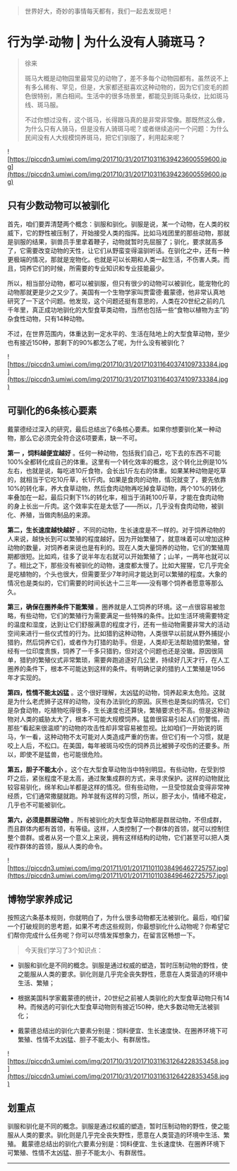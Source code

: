 > 世界好大，奇妙的事情每天都有，我们一起去发现吧！

# 行为学·动物 | 为什么没有人骑斑马？

> 徐来
> 
> 斑马大概是动物园里最常见的动物了，差不多每个动物园都有。虽然说不上有多么稀有、罕见，但是，大家都还挺喜欢这种动物的，因为它们皮毛的颜色很特别，黑白相间。生活中的很多场景里，都能见到斑马条纹，比如斑马线、斑马服。
> 
> 不过你想过没有，这个斑马，长得跟马真的是非常非常像。那既然这么像，为什么只有人骑马，但是没有人骑斑马呢？或者继续追问一个问题：为什么民间没有人大规模饲养斑马，把它们驯服了，利用起来呢？

![https://piccdn3.umiwi.com/img/201710/31/201710311639423600559600.jpg](https://piccdn3.umiwi.com/img/201710/31/201710311639423600559600.jpg)

## 只有少数动物可以被驯化

首先，咱们要弄清楚两个概念：驯服和驯化。驯服是说，某一个动物，在人类的权威下，它的野性被压制了，开始接受人类的指挥。比如马戏团里的那些动物，那就是驯服的结果，驯兽员手里拿着鞭子，动物就暂时先屈服了；驯化，要求就高多了，它需要改变动物的天性，让它们从野蛮变得温驯听话。在驯化之中，还有一种更极端的情况，那就是宠物化。也就是可以长期和人类一起生活，不伤害人类。而且，饲养它们的时候，所需要的专业知识和专业技能最少。

所以，相当部分动物，都可以被驯服，但只有很少的动物可以被驯化，能宠物化的动物那就更是少之又少了。美国有一个生物学家叫贾雷德·戴蒙德，他非常认真地研究了一下这个问题。他发现，这个问题还挺有意思的，人类在20世纪之前的几千年里，真正成功地驯化的大型食草类动物，当然也包括一些“食物以植物为主”的杂食性动物，只有14种动物。

不过，在世界范围内，体重达到一定水平的、生活在陆地上的大型食草动物，至少也有接近150种，那剩下的90%都怎么了呢，为什么没有被驯化？

![https://piccdn3.umiwi.com/img/201710/31/201710311640374109733384.jpg](https://piccdn3.umiwi.com/img/201710/31/201710311640374109733384.jpg)

## 可驯化的6条核心要素

戴蒙德经过深入的研究，最后总结出了6条核心要素。如果你想要驯化某一种动物，那么它必须完全符合这6项要素，缺一不可。

 **第一**  **，饲料越便宜越好** 。任何一种动物，包括我们自己，吃下去的东西不可能100%全都转化成自己的体重。这里有一个转化效率的概念，这个转化比例是10%左右，也就是说，每吃进10斤食物，会长出1斤左右的体重。如果某种动物是吃草的，就相当于它吃10斤草，长1斤肉。如果是食肉的动物，情况就变了，要先依靠10%的转化率，养大食草动物，然后食肉动物再吃掉食草动物，两个10%的转化率叠加在一起，最后只剩下1%的转化率，相当于消耗100斤草，才能在食肉动物的身上长出一斤肉。这个效率实在是太低了——所以，几乎没有食肉动物，被驯化、养殖，当做肉制品的来源。

 **第二，生长速度越快越好** 。不同的动物，生长速度是不一样的。对于饲养动物的人来说，越快长到可以繁殖的程度越好。因为开始繁殖了，就意味着可以增加这种动物的数量，对饲养者来说也是有利的。现在人类大量饲养的动物，它们的繁殖周期都很短。比如鸡，往多了说半年左右就可以开始繁殖了；山羊，一两年也就可以了。相比之下，那些没有被驯化的动物，速度都太慢了。比如大猩猩，它几乎完全是吃植物的，个头也很大，但需要至少7年时间才能达到可以繁殖的程度。大象的情况也是类似的，它们需要的时间长达十二三年——没有哪个饲养者愿意等那么久。

 **第三，确保在圈养条件下能繁殖** 。圈养就是人工饲养的环境。这一点很容易被忽略，有些动物，它们的繁殖行为需要满足一些特殊的条件。比如生活环境需要特定的温度和湿度，达到让它们舒服满意的程度才行，还有一些动物需要非常大的活动空间来进行一些仪式性的行为。比如猎豹这种动物，人类很早以前就从野外捕捉小猎豹，然后饲养它们，或者作为打猎的助手。但是，人类却无法帮助猎豹繁殖，曾经有一位印度贵族，饲养了一千多只猎豹，但对这个问题也还是没辙。原因很简单，猎豹的繁殖仪式非常繁琐，需要奔跑追逐好几公里，持续好几天才行，在人工圈养的条件下，根本不可能达到这样的条件。有明确记录的猎豹人工繁殖是1956年才实现的。

 **第四，性情不能太凶猛** 。这个很好理解，太凶猛的动物，饲养起来太危险。这就是为什么老虎狮子这样的动物，没有办法驯化的原因。灰熊也是类似的情况，它们是杂食动物，吃植物吃得很多，生长速度也还算快，繁殖要求也不高。但是这种动物对人类的威胁太大了，根本不可能大规模饲养。猛兽很容易引起人们的警惕，而那些“看起来很温顺”的动物的攻击性却非常容易被忽视。比如咱们一开始说的斑马，乍一看，这种动物不太可能对人类造成严重的伤害。但它们有一个习惯，就是咬上人后，不松口。在美国，每年被斑马咬伤的饲养员比被狮子咬伤的还要多。所以，即使不是猛兽，也可能很危险。

 **第五，胆子不能太小** 。这个在大型食草动物当中特别明显。有些动物，在受到惊吓之后，紧张程度不是太高，通过聚集成群的方式，来寻求保护。这样的动物就比较容易驯化，绵羊和山羊都是这样的情况。但有些动物，一旦受惊就会变得非常神经质，它们通常撒腿就跑。羚羊就有这样的习惯，所以，胆子太小，情绪不稳定，几乎也不可能被驯化。

 **第六，必须是群居动物** 。所有被驯化的大型食草动物都是群居动物，不但成群，而且群体内都有首领，有等级。这样，人类控制了一个群体的首领，就可以控制住整个兽群。或者从另一个意义上来说，拥有这样结构的动物，它们甚至可以把人类视作群体的首领，服从人类的命令。

![https://piccdn3.umiwi.com/img/201711/01/201711011038496462725757.jpg](https://piccdn3.umiwi.com/img/201711/01/201711011038496462725757.jpg)

## 博物学家养成记

按照这六条基本规则，你就明白了，为什么很多动物都无法被驯化。最后，咱们留一个打破规则的思考题，如果不考虑这些规则，你最想驯化什么动物呢？你希望它们帮你完成什么任务呢？你可以尽情发挥想象力，在留言区畅想一下。

> 今天我们学习了3个知识点：

* 驯服和驯化是不同的概念。驯服是通过权威的塑造，暂时压制动物的野性，使之能服从人类的要求。驯化则是几乎完全丧失野性，愿意在人类营造的环境中生活、繁殖；

* 根据美国科学家戴蒙德的统计，20世纪之前被人类驯化的大型食草动物只有14种。而候选的可驯化大型食草动物则有接近150种，绝大多数动物无法被驯化；

* 戴蒙德总结出的驯化六要素分别是：饲料便宜、生长速度快、在圈养环境下可繁殖、性情不太凶猛、胆子不能太小、有群居性。

![https://piccdn3.umiwi.com/img/201710/31/201710311631264228353458.jpg](https://piccdn3.umiwi.com/img/201710/31/201710311631264228353458.jpg)

## 划重点

驯服和驯化是不同的概念。驯服是通过权威的塑造，暂时压制动物的野性，使之能服从人类的要求。驯化则是几乎完全丧失野性，愿意在人类营造的环境中生活、繁殖。
戴蒙德总结出的驯化六要素分别是：饲料便宜、生长速度快、在圈养环境下可繁殖、性情不太凶猛、胆子不能太小、有群居性。

---
